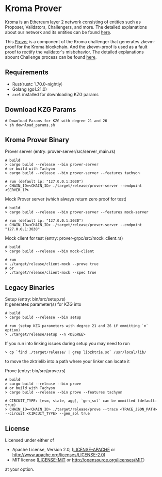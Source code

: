 
# Kroma Prover
[Kroma](https://github.com/kroma-network/kroma) is an Ethereum layer 2 network consisting of entities such as Proposer, Validators, Challengers, and more. The detailed explanations about our network and its entities can be found [here](https://github.com/kroma-network/kroma/blob/dev/specs/introduction.md).

This [Prover](https://github.com/kroma-network/kroma/blob/dev/specs/zkevm-prover.md) is a component of the Kroma challenger that generates zkevm-proof for the Kroma blockchain. And the zkevm-proof is used as a fault proof to rectify the validator's misbehavior. The detailed explanations abount Challenge process can be found [here](https://github.com/kroma-network/kroma/blob/dev/specs/challenge.md).

## Requirements

- Rust(rustc 1.70.0-nightly)
- Golang (go1.21.0)
- `axel` installed for downloading KZG params

## Download KZG Params
```shell
# Download Params for KZG with degree 21 and 26
> sh download_params.sh
```

## Kroma Prover Binary

Prover server (entry: prover-server/src/server_main.rs)

```shell
# build
> cargo build --release --bin prover-server
# or build with Tachyon
> cargo build --release --bin prover-server --features tachyon

# run (default ip: "127.0.0.1:3030")
> CHAIN_ID=<CHAIN_ID> ./target/release/prover-server --endpoint <SERVER_IP>
```

Mock Prover server (which always return zero proof for test)

```shell
# build
> cargo build --release --bin prover-server --features mock-server

# run (default ip: "127.0.0.1:3030")
> CHAIN_ID=<CHAIN_ID> ./target/release/prover-server --endpoint "127.0.0.1:3030"
```

Mock client for test (entry: prover-grpc/src/mock_client.rs)

```shell
# build
> cargo build --release --bin mock-client

# run
> ./target/release/client-mock --prove true
# or
> ./target/release/client-mock --spec true
```

## Legacy Binaries

Setup (entry: bin/src/setup.rs)  
It generates parameter(s) for KZG into 

```shell
# build
> cargo build --release --bin setup

# run (setup KZG parameters with degree 21 and 26 if ommitting `n` option)
> ./target/release/setup --n <DEGREE>
```

If you run into linking issues during setup you may need to run

```shell
> cp `find ./target/release/ | grep libzktrie.so` /usr/local/lib/
```

to move the zktrielib into a path where your linker can locate it

Prove (entry: bin/src/prove.rs)

```shell
# build
> cargo build --release --bin prove
# or build with Tachyon
> cargo build --release --bin prove --features tachyon

# CIRCUIT_TYPE: [evm, state, agg], `gen_sol` can be ommitted (default: true)
> CHAIN_ID=<CHAIN_ID> ./target/release/prove --trace <TRACE_JSON_PATH> --circuit <CIRCUIT_TYPE> --gen_sol true
```

## License

Licensed under either of

- Apache License, Version 2.0, ([LICENSE-APACHE](LICENSE-APACHE) or http://www.apache.org/licenses/LICENSE-2.0)
- MIT license ([LICENSE-MIT](LICENSE-MIT) or http://opensource.org/licenses/MIT)

at your option.

